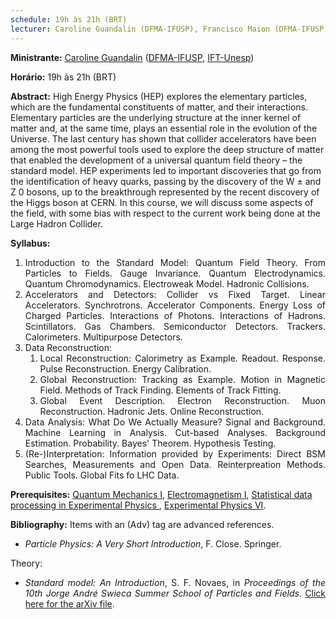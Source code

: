 ```yaml
---
schedule: 19h às 21h (BRT)
lecturer: Caroline Guandalin (DFMA-IFUSP), Francisco Maion (DFMA-IFUSP)
---
```


**Ministrante:** [Caroline Guandalin](http://lattes.cnpq.br/8046594106198115) ([DFMA-IFUSP](http://portal.if.usp.br/fma/pt-br/in%C3%ADcio-departamento-de-f%C3%ADsica-matem%C3%A1tica), [IFT-Unesp](https://www.ift.unesp.br))

**Horário:** 19h às 21h (BRT)

**Abstract:** High Energy Physics (HEP) explores the elementary particles, which are the fundamental constituents of matter, and their interactions. Elementary particles are the underlying structure at the inner kernel of matter and, at the same time, plays an essential role in the evolution of the Universe. The last century has shown that collider accelerators have been among the most powerful tools used to explore the deep structure of matter that enabled the development of a universal quantum field theory – the standard model. HEP experiments led to important discoveries that go from the identification of heavy quarks, passing by the discovery of the W ± and Z 0 bosons, up to the breakthrough represented by the recent discovery of the Higgs boson at CERN. In this course, we will discuss some aspects of the field, with some bias with respect to the current work being done at the Large Hadron Collider.

**Syllabus:**
<div style="text-align: justify">
 <ol>
  <li>Introduction to the Standard Model: Quantum Field Theory. From Particles to Fields. Gauge Invariance. Quantum Electrodynamics. Quantum Chromodynamics. Electroweak Model. Hadronic Collisions.</li>
  <li>Accelerators and Detectors: Collider vs Fixed Target. Linear Accelerators. Synchrotrons. Accelerator Components. Energy Loss of Charged Particles. Interactions of Photons. Interactions of Hadrons. Scintillators. Gas Chambers. Semiconductor Detectors. Trackers. Calorimeters. Multipurpose Detectors.</li>
  <li>Data Reconstruction: 
   <ol>
    <li>Local Reconstruction: Calorimetry as Example. Readout. Response. Pulse Reconstruction. Energy Calibration.</li>
    <li>Global Reconstruction: Tracking as Example. Motion in Magnetic Field. Methods of Track Finding. Elements of Track Fitting.</li>
    <li>Global Event Description. Electron Reconstruction. Muon Reconstruction. Hadronic Jets. Online Reconstruction.</li>
   </ol></li>
  <li>Data Analysis: What Do We Actually Measure? Signal and Background. Machine Learning in Analysis. Cut-based Analyses. Background Estimation. Probability. Bayes' Theorem. Hypothesis Testing.</li>
  <li>(Re-)Interpretation: Information provided by Experiments: Direct BSM Searches, Measurements and Open Data. Reinterpreation Methods. Public Tools. Global Fits fo LHC Data.</li>
 </ol>
</div>

**Prerequisites:** [Quantum Mechanics I](https://uspdigital.usp.br/jupiterweb/obterDisciplina?nomdis=&sgldis=4302403), [Electromagnetism I](https://uspdigital.usp.br/jupiterweb/obterDisciplina?nomdis=&sgldis=4302303), [Statistical data processing in Experimental Physics
](https://uspdigital.usp.br/jupiterweb/obterDisciplina?nomdis=&sgldis=4300228), [Experimental Physics VI](https://uspdigital.usp.br/jupiterweb/obterDisciplina?nomdis=&sgldis=4302314).

**Bibliography:**
Items with an (Adv) tag are advanced references.


<div style="text-align: justify">
 <ul>
  <li><i>Particle Physics: A Very Short Introduction</i>, F. Close. Springer.
</li>
 </ul>
</div>

Theory:

<div style="text-align: justify">
 <ul>
  <li><i>Standard model: An Introduction</i>, S. F. Novaes, in <i>Proceedings of the 10th Jorge André Swieca Summer School of Particles and Fields</i>. <a href="https://arxiv.org/abs/hep-ph/0001283">Click here for the arXiv file</a>.
</li>
 </ul>
</div>
